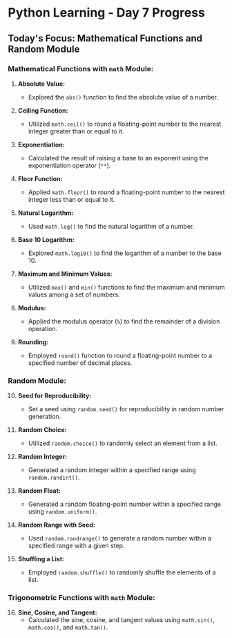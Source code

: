 # Python Learning - Day 7 Progress

## Today's Focus: Mathematical Functions and Random Module

### Mathematical Functions with `math` Module:

1. **Absolute Value:**
   - Explored the `abs()` function to find the absolute value of a number.

2. **Ceiling Function:**
   - Utilized `math.ceil()` to round a floating-point number to the nearest integer greater than or equal to it.

3. **Exponentiation:**
   - Calculated the result of raising a base to an exponent using the exponentiation operator (`**`).

4. **Floor Function:**
   - Applied `math.floor()` to round a floating-point number to the nearest integer less than or equal to it.

5. **Natural Logarithm:**
   - Used `math.log()` to find the natural logarithm of a number.

6. **Base 10 Logarithm:**
   - Explored `math.log10()` to find the logarithm of a number to the base 10.

7. **Maximum and Minimum Values:**
   - Utilized `max()` and `min()` functions to find the maximum and minimum values among a set of numbers.

8. **Modulus:**
   - Applied the modulus operator (`%`) to find the remainder of a division operation.

9. **Rounding:**
   - Employed `round()` function to round a floating-point number to a specified number of decimal places.

### Random Module:

10. **Seed for Reproducibility:**
    - Set a seed using `random.seed()` for reproducibility in random number generation.

11. **Random Choice:**
    - Utilized `random.choice()` to randomly select an element from a list.

12. **Random Integer:**
    - Generated a random integer within a specified range using `random.randint()`.

13. **Random Float:**
    - Generated a random floating-point number within a specified range using `random.uniform()`.

14. **Random Range with Seed:**
    - Used `random.randrange()` to generate a random number within a specified range with a given step.

15. **Shuffling a List:**
    - Employed `random.shuffle()` to randomly shuffle the elements of a list.

### Trigonometric Functions with `math` Module:

16. **Sine, Cosine, and Tangent:**
    - Calculated the sine, cosine, and tangent values using `math.sin()`, `math.cos()`, and `math.tan()`.


